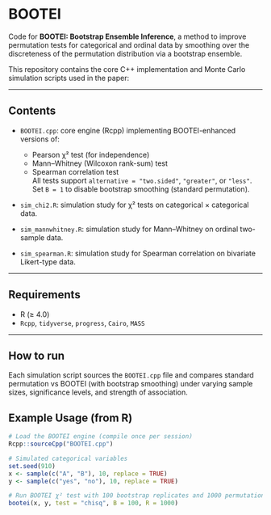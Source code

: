 # BOOTEI

Code for **BOOTEI: Bootstrap Ensemble Inference**, a method to improve permutation tests for categorical and ordinal data by smoothing over the discreteness of the permutation distribution via a bootstrap ensemble.

This repository contains the core C++ implementation and Monte Carlo simulation scripts used in the paper:


---

##  Contents

- `BOOTEI.cpp`: core engine (Rcpp) implementing BOOTEI-enhanced versions of:
  - Pearson χ² test (for independence)
  - Mann–Whitney (Wilcoxon rank-sum) test
  - Spearman correlation test  
  All tests support `alternative = "two.sided"`, `"greater"`, or `"less"`.  
  Set `B = 1` to disable bootstrap smoothing (standard permutation).

- `sim_chi2.R`: simulation study for χ² tests on categorical × categorical data.

- `sim_mannwhitney.R`: simulation study for Mann–Whitney on ordinal two-sample data.

- `sim_spearman.R`: simulation study for Spearman correlation on bivariate Likert-type data.

---

##  Requirements

- R (≥ 4.0)
- `Rcpp`, `tidyverse`, `progress`, `Cairo`, `MASS`

---


##  How to run

Each simulation script sources the `BOOTEI.cpp` file and compares standard permutation vs BOOTEI (with bootstrap smoothing) under varying sample sizes, significance levels, and strength of association.


## Example Usage (from R)

```r
# Load the BOOTEI engine (compile once per session)
Rcpp::sourceCpp("BOOTEI.cpp")

# Simulated categorical variables
set.seed(910)
x <- sample(c("A", "B"), 10, replace = TRUE)
y <- sample(c("yes", "no"), 10, replace = TRUE)

# Run BOOTEI χ² test with 100 bootstrap replicates and 1000 permutations
bootei(x, y, test = "chisq", B = 100, R = 1000)
```




